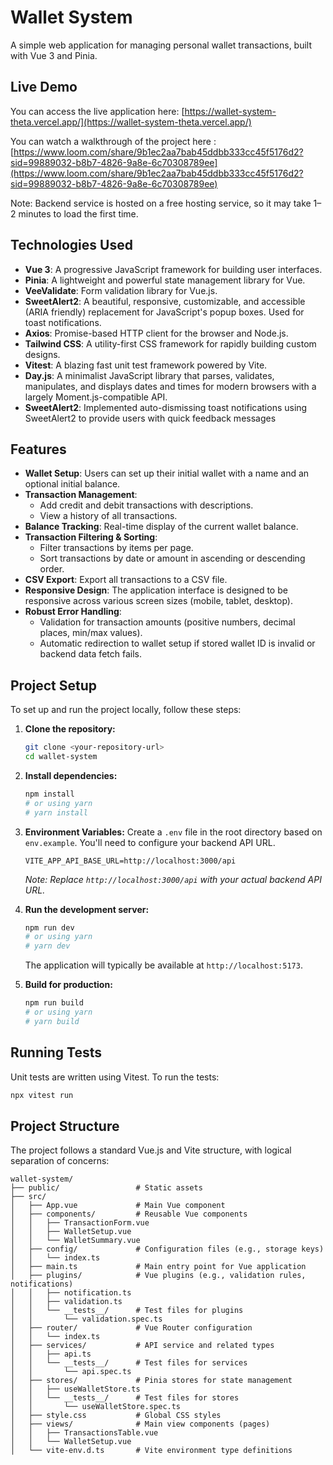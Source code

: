 # Wallet System

A simple web application for managing personal wallet transactions, built with Vue 3 and Pinia.

## Live Demo

You can access the live application here: [https://wallet-system-theta.vercel.app/](https://wallet-system-theta.vercel.app/)

You can watch a walkthrough of the project here : [https://www.loom.com/share/9b1ec2aa7bab45ddbb333cc45f5176d2?sid=99889032-b8b7-4826-9a8e-6c70308789ee](https://www.loom.com/share/9b1ec2aa7bab45ddbb333cc45f5176d2?sid=99889032-b8b7-4826-9a8e-6c70308789ee)

Note: Backend service is hosted on a free hosting service, so it may take 1–2 minutes to load the first time.

## Technologies Used

*   **Vue 3**: A progressive JavaScript framework for building user interfaces.
*   **Pinia**: A lightweight and powerful state management library for Vue.
*   **VeeValidate**: Form validation library for Vue.js.
*   **SweetAlert2**: A beautiful, responsive, customizable, and accessible (ARIA friendly) replacement for JavaScript's popup boxes. Used for toast notifications.
*   **Axios**: Promise-based HTTP client for the browser and Node.js.
*   **Tailwind CSS**: A utility-first CSS framework for rapidly building custom designs.
*   **Vitest**: A blazing fast unit test framework powered by Vite.
*   **Day.js**: A minimalist JavaScript library that parses, validates, manipulates, and displays dates and times for modern browsers with a largely Moment.js-compatible API.
*   **SweetAlert2**: Implemented auto-dismissing toast notifications using SweetAlert2 to provide users with quick feedback messages

## Features

*   **Wallet Setup**: Users can set up their initial wallet with a name and an optional initial balance.
*   **Transaction Management**:
    *   Add credit and debit transactions with descriptions.
    *   View a history of all transactions.
*   **Balance Tracking**: Real-time display of the current wallet balance.
*   **Transaction Filtering & Sorting**:
    *   Filter transactions by items per page.
    *   Sort transactions by date or amount in ascending or descending order.
*   **CSV Export**: Export all transactions to a CSV file.
*   **Responsive Design**: The application interface is designed to be responsive across various screen sizes (mobile, tablet, desktop).
*   **Robust Error Handling**:
    *   Validation for transaction amounts (positive numbers, decimal places, min/max values).
    *   Automatic redirection to wallet setup if stored wallet ID is invalid or backend data fetch fails.

## Project Setup

To set up and run the project locally, follow these steps:

1.  **Clone the repository:**
    ```bash
    git clone <your-repository-url>
    cd wallet-system
    ```

2.  **Install dependencies:**
    ```bash
    npm install
    # or using yarn
    # yarn install
    ```

3.  **Environment Variables:**
    Create a `.env` file in the root directory based on `env.example`. You'll need to configure your backend API URL.
    ```
    VITE_APP_API_BASE_URL=http://localhost:3000/api
    ```
    *Note: Replace `http://localhost:3000/api` with your actual backend API URL.*

4.  **Run the development server:**
    ```bash
    npm run dev
    # or using yarn
    # yarn dev
    ```
    The application will typically be available at `http://localhost:5173`.

5.  **Build for production:**
    ```bash
    npm run build
    # or using yarn
    # yarn build
    ```

## Running Tests

Unit tests are written using Vitest. To run the tests:

```bash
npx vitest run
```

## Project Structure

The project follows a standard Vue.js and Vite structure, with logical separation of concerns:

```
wallet-system/
├── public/                 # Static assets
├── src/
│   ├── App.vue             # Main Vue component
│   ├── components/         # Reusable Vue components
│   │   ├── TransactionForm.vue
│   │   ├── WalletSetup.vue
│   │   └── WalletSummary.vue
│   ├── config/             # Configuration files (e.g., storage keys)
│   │   └── index.ts
│   ├── main.ts             # Main entry point for Vue application
│   ├── plugins/            # Vue plugins (e.g., validation rules, notifications)
│   │   ├── notification.ts
│   │   ├── validation.ts
│   │   └── __tests__/      # Test files for plugins
│   │       └── validation.spec.ts
│   ├── router/             # Vue Router configuration
│   │   └── index.ts
│   ├── services/           # API service and related types
│   │   ├── api.ts
│   │   └── __tests__/      # Test files for services
│   │       └── api.spec.ts
│   ├── stores/             # Pinia stores for state management
│   │   ├── useWalletStore.ts
│   │   └── __tests__/      # Test files for stores
│   │       └── useWalletStore.spec.ts
│   ├── style.css           # Global CSS styles
│   ├── views/              # Main view components (pages)
│   │   ├── TransactionsTable.vue
│   │   └── WalletSetup.vue
│   └── vite-env.d.ts       # Vite environment type definitions

```
